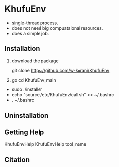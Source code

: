 # KhufuEnv

- single-thread process.
- does not need big compuataional resources.
- does a simple job.

## Installation

1. download the package
  
     git clone https://github.com/w-korani/KhufuEnv

2. go cd KhufuEnv_main
- sudo ./installer
- echo "source /etc/KhufuEnv/call.sh"  >>  ~/.bashrc
- . ~/.bashrc

## Uninstallation


## Getting Help
KhufuEnvHelp
KhufuEnvHelp tool_name

## Citation



